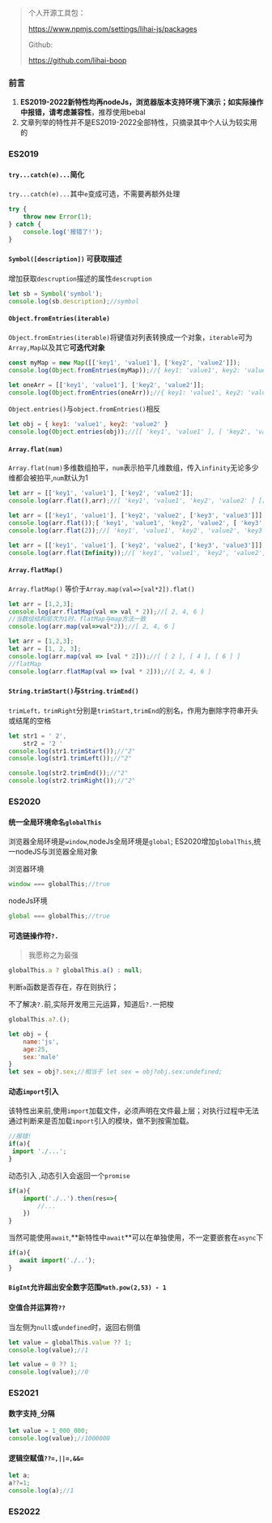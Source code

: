 > 个人开源工具包：
>
> <a href="https://www.npmjs.com/settings/lihai-js/packages">https://www.npmjs.com/settings/lihai-js/packages</a>
>
> Github:
>
> <a href="https://github.com/lihai-boop">https://github.com/lihai-boop</a>



### 前言

1. **ES2019-2022新特性均再nodeJs，浏览器版本支持环境下演示；如实际操作中报错，请考虑兼容性**，推荐使用bebal
2. 文章列举的特性并不是ES2019-2022全部特性，只摘录其中个人认为较实用的



### ES2019

#### `try...catch(e)...`简化  

`try...catch(e)...`其中`e`变成可选，不需要再额外处理

```js
try {
    throw new Error(1);
} catch {
    console.log('报错了!');
}
```



#### `Symbol([description])` 可获取描述 

增加获取`descruption`描述的属性`descruption`

```js
let sb = Symbol('symbol');
console.log(sb.description);//symbol
```



#### `Object.fromEntries(iterable)`

`Object.fromEntries(iterable)`将键值对列表转换成一个对象，`iterable`可为`Array,Map`以及其它**可迭代对象**

```js
const myMap = new Map([['key1', 'value1'], ['key2', 'value2']]);
console.log(Object.fromEntries(myMap));//{ key1: 'value1', key2: 'value2' }
```



```js
let oneArr = [['key1', 'value1'], ['key2', 'value2']];
console.log(Object.fromEntries(oneArr));//{ key1: 'value1', key2: 'value2' }
```

`Object.entries()`与`object.fromEntries()`相反

```js
let obj = { key1: 'value1', key2: 'value2' }
console.log(Object.entries(obj));//[[ 'key1', 'value1' ], [ 'key2', 'value2' ]]
```



#### `Array.flat(num)` 

`Array.flat(num)`多维数组拍平，`num`表示拍平几维数组，传入`infinity`无论多少维都会被拍平,`num`默认为1

```js
let arr = [['key1', 'value1'], ['key2', 'value2']];
console.log(arr.flat(),arr);//[ 'key1', 'value1', 'key2', 'value2' ] [[ 'key1', 'value1' ], [ 'key2', 'value2' ]]
```



```js
let arr = [['key1', 'value1'], ['key2', 'value2', ['key3', 'value3']]];
console.log(arr.flat());[ 'key1', 'value1', 'key2', 'value2', [ 'key3', 'value3' ] ]
console.log(arr.flat(2));//[ 'key1', 'value1', 'key2', 'value2', 'key3', 'value3' ]
```



```js
let arr = [['key1', 'value1'], ['key2', 'value2', ['key3', 'value3']]];
console.log(arr.flat(Infinity));//[ 'key1', 'value1', 'key2', 'value2', 'key3', 'value3' ]
```



#### `Array.flatMap()`  

`Array.flatMap()` 等价于`Array.map(val=>[val*2]).flat()`

```js
let arr = [1,2,3];
console.log(arr.flatMap(val => val * 2));//[ 2, 4, 6 ]
//当数组结构层次为1时，flatMap与map方法一致
console.log(arr.map(val=>val*2));//[ 2, 4, 6 ]
```



```js
let arr = [1,2,3];
let arr = [1, 2, 3];
console.log(arr.map(val => [val * 2]));//[ [ 2 ], [ 4 ], [ 6 ] ]
//flatMap 
console.log(arr.flatMap(val => [val * 2]));//[ 2, 4, 6 ]
```



#### `String.trimStart()`与`String.trimEnd()` 

`trimLeft，trimRight`分别是`trimStart,trimEnd`的别名，作用为删除字符串开头或结尾的空格

```js
let str1 = ' 2',
    str2 = '2 '
console.log(str1.trimStart());//"2"
console.log(str1.trimLeft());//"2"

console.log(str2.trimEnd());//"2"
console.log(str2.trimRight());//"2"

```





### ES2020

#### 统一全局环境命名`globalThis`

浏览器全局环境是`window`,nodeJs全局环境是`global`; ES2020增加`globalThis`,统一nodeJS与浏览器全局对象

浏览器环境

```js
window === globalThis;//true
```

nodeJs环境

```js
global === globalThis;//true
```



#### 可选链操作符`?.`

> 我愿称之为最强

```js
globalThis.a ? globalThis.a() : null;
```

   判断`a`函数是否存在，存在则执行；

不了解决`?.`前,实际开发用三元运算，知道后`?.`一把梭

```js
globalThis.a?.();
```



```js
let obj = {
    name:'js',
    age:25,
    sex:'male'
}
let sex = obj?.sex;//相当于 let sex = obj?obj.sex:undefined;
```



#### 动态`import`引入

该特性出来前,使用`import`加载文件，必须声明在文件最上层；对执行过程中无法通过判断来是否加载`import`引入的模块，做不到按需加载。

```js
//报错!
if(a){
 import './...';  
}
```



动态引入 ,动态引入会返回一个`promise`

```js
if(a){
    import('./..').then(res=>{
        //...
    })
}
```

当然可能使用`await`,**新特性中`await`**可以在单独使用，不一定要嵌套在`async`下

```js
if(a){
   await import('./..');
}
```





#### `BigInt`允许超出安全数字范围`Math.pow(2,53) - 1`





#### 空值合并运算符`??`

当左侧为`null`或`undefined`时，返回右侧值

```js
let value = globalThis.value ?? 1;
console.log(value);//1
```



```js
let value = 0 ?? 1;
console.log(value);//0
```



### ES2021

#### 数字支持`_`分隔

```js
let value = 1_000_000;
console.log(value);//1000000
```



#### 逻辑空赋值`??=,||=,&&=`

```js
let a;
a??=1;
console.log(a);//1
```



### ES2022

